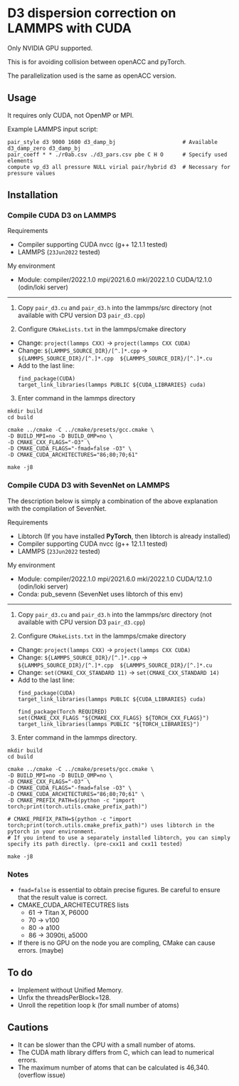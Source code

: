 # D3 dispersion correction on LAMMPS with CUDA

Only NVIDIA GPU supported.

This is for avoiding collision between openACC and pyTorch.

The parallelization used is the same as openACC version.

## Usage

It requires only CUDA, not OpenMP or MPI.

Example LAMMPS input script:
```
pair_style d3 9000 1600 d3_damp_bj                     # Available d3_damp_zero d3_damp_bj
pair_coeff * * ./r0ab.csv ./d3_pars.csv pbe C H O      # Specify used elements
compute vp_d3 all pressure NULL virial pair/hybrid d3  # Necessary for pressure values
```

## Installation

### Compile CUDA D3 on LAMMPS
Requirements
- Compiler supporting CUDA nvcc (g++ 12.1.1 tested)
- LAMMPS (`23Jun2022` tested)

My environment
- Module: compiler/2022.1.0 mpi/2021.6.0 mkl/2022.1.0 CUDA/12.1.0 (odin/loki server)

-----
1. Copy `pair_d3.cu` and `pair_d3.h` into the lammps/src directory (not available with CPU version D3 `pair_d3.cpp`)

2. Configure `CMakeLists.txt` in the lammps/cmake directory
  - Change: `project(lammps CXX)` -> `project(lammps CXX CUDA)`
  - Change: `${LAMMPS_SOURCE_DIR}/[^.]*.cpp` -> `${LAMMPS_SOURCE_DIR}/[^.]*.cpp  ${LAMMPS_SOURCE_DIR}/[^.]*.cu`
  - Add to the last line:
    ```
    find_package(CUDA)
    target_link_libraries(lammps PUBLIC ${CUDA_LIBRARIES} cuda)
    ```

3. Enter command in the lammps directory
  ```
  mkdir build
  cd build

  cmake ../cmake -C ../cmake/presets/gcc.cmake \
  -D BUILD_MPI=no -D BUILD_OMP=no \
  -D CMAKE_CXX_FLAGS="-O3" \
  -D CMAKE_CUDA_FLAGS="-fmad=false -O3" \
  -D CMAKE_CUDA_ARCHITECTURES="86;80;70;61"

  make -j8
  ```

### Compile CUDA D3 with SevenNet on LAMMPS
The description below is simply a combination of the above explanation with the compilation of SevenNet.

Requirements
- Libtorch (If you have installed **PyTorch**, then libtorch is already installed)
- Compiler supporting CUDA nvcc (g++ 12.1.1 tested)
- LAMMPS (`23Jun2022` tested)

My environment
- Module: compiler/2022.1.0 mpi/2021.6.0 mkl/2022.1.0 CUDA/12.1.0 (odin/loki server)
- Conda: pub_sevenn (SevenNet uses libtorch of this env)

-----
1. Copy `pair_d3.cu` and `pair_d3.h` into the lammps/src directory (not available with CPU version D3 `pair_d3.cpp`)

2. Configure `CMakeLists.txt` in the lammps/cmake directory
  - Change: `project(lammps CXX)` -> `project(lammps CXX CUDA)`
  - Change: `${LAMMPS_SOURCE_DIR}/[^.]*.cpp` -> `${LAMMPS_SOURCE_DIR}/[^.]*.cpp  ${LAMMPS_SOURCE_DIR}/[^.]*.cu`
  - Change: `set(CMAKE_CXX_STANDARD 11)` -> `set(CMAKE_CXX_STANDARD 14)`
  - Add to the last line:
    ```
    find_package(CUDA)
    target_link_libraries(lammps PUBLIC ${CUDA_LIBRARIES} cuda)
  
    find_package(Torch REQUIRED)
    set(CMAKE_CXX_FLAGS "${CMAKE_CXX_FLAGS} ${TORCH_CXX_FLAGS}")
    target_link_libraries(lammps PUBLIC "${TORCH_LIBRARIES}")
    ```

3. Enter command in the lammps directory.
  ```
  mkdir build
  cd build

  cmake ../cmake -C ../cmake/presets/gcc.cmake \
  -D BUILD_MPI=no -D BUILD_OMP=no \
  -D CMAKE_CXX_FLAGS="-O3" \
  -D CMAKE_CUDA_FLAGS="-fmad=false -O3" \
  -D CMAKE_CUDA_ARCHITECTURES="86;80;70;61" \
  -D CMAKE_PREFIX_PATH=$(python -c "import torch;print(torch.utils.cmake_prefix_path)")

  # CMAKE_PREFIX_PATH=$(python -c "import torch;print(torch.utils.cmake_prefix_path)") uses libtorch in the pytorch in your environment.
  # If you intend to use a separately installed libtorch, you can simply specify its path directly. (pre-cxx11 and cxx11 tested)

  make -j8
  ```

### Notes
- `fmad=false` is essential to obtain precise figures. Be careful to ensure that the result value is correct.
- CMAKE_CUDA_ARCHITECUTRES lists
  - 61 -> Titan X, P6000
  - 70 -> v100
  - 80 -> a100
  - 86 -> 3090ti, a5000
- If there is no GPU on the node you are compling, CMake can cause errors. (maybe)

## To do
- Implement without Unified Memory.
- Unfix the threadsPerBlock=128.
- Unroll the repetition loop k (for small number of atoms)

## Cautions
- It can be slower than the CPU with a small number of atoms.
- The CUDA math library differs from C, which can lead to numerical errors.
- The maximum number of atoms that can be calculated is 46,340. (overflow issue)